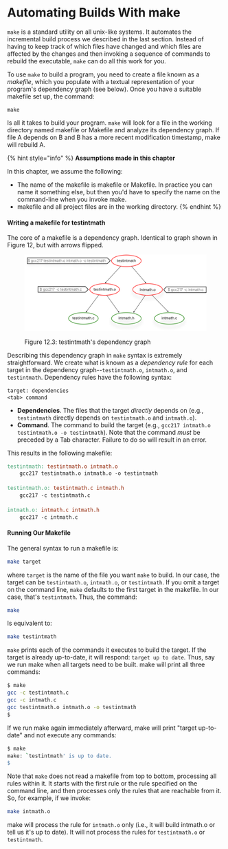 # Automating Builds With make

`make` is a standard utility on all unix-like systems. It automates the incremental build process we described in the last section. Instead of having to keep track of which files have changed and which files are affected by the changes and then invoking a sequence of commands to rebuild the executable, `make` can do all this work for you.&#x20;

To use `make` to build a program, you need to create a file known as a _makefile_, which you populate with a textual representation of your program's dependency graph (see below). Once you have a suitable makefile set up, the command:

```
make
```

Is all it takes to build your program. `make` will look for a file in the working directory named makefile or Makefile and analyze its dependency graph. If file A depends on B and B has a more recent modification timestamp, make will rebuild A.&#x20;

{% hint style="info" %}
**Assumptions made in this chapter**

In this chapter, we assume the following:

* The name of the makefile is makefile or Makefile. In practice you can name it something else, but then you'd have to specify the name on the command-line when you invoke make.
* makefile and all project files are in the working directory.&#x20;
{% endhint %}

#### Writing a makefile for testintmath

The core of a makefile is a dependency graph. Identical to graph shown in Figure 12, but with arrows flipped.&#x20;



<figure><img src="../.gitbook/assets/Group 125 (1).png" alt="" width="563"><figcaption><p>Figure 12.3: testintmath's dependency graph</p></figcaption></figure>

Describing this dependency graph in `make` syntax is extremely straightforward. We create what is known as a _dependency rule_ for each target in the dependency graph--`testintmath.o`, `intmath.o`, and `testintmath`. Dependency rules have the following syntax:

```
target: dependencies
<tab> command
```

* **Dependencies**. The files that the target _directly_ depends on (e.g., `testintmath` directly depends on `testintmath.o` and `intmath.o`).
* **Command**. The command to build the target (e.g., `gcc217 intmath.o testintmath.o -o testintmath`). Note that the command _must_ be preceded by a Tab character. Failure to do so will result in an error.

This results in the following makefile:

```makefile
testintmath: testintmath.o intmath.o
    gcc217 testintmath.o intmath.o -o testintmath

testintmath.o: testintmath.c intmath.h
    gcc217 -c testintmath.c

intmath.o: intmath.c intmath.h
    gcc217 -c intmath.c
```

#### Running Our Makefile

The general syntax to run a makefile is:

```bash
make target
```

where `target` is the name of the file you want `make` to build. In our case, the target can be `testintmath.o`, `intmath.o`, or `testintmath`. If you omit a target on the command line, `make` defaults to the first target in the makefile. In our case, that's `testintmath`. Thus, the command:

```bash
make
```

Is equivalent to:

```bash
make testintmath
```

`make` prints each of the commands it executes to build the target. If the target is already up-to-date, it will respond: `target up to date`. Thus, say we run make when all targets need to be built. make will print all three commands:

```bash
$ make
gcc -c testintmath.c
gcc -c intmath.c
gcc testintmath.o intmath.o -o testintmath
$
```

If we run make again immediately afterward, make will print "target up-to-date" and not execute any commands:

```bash
$ make
make: `testintmath' is up to date.
$
```

Note that `make` does not read a makefile from top to bottom, processing all rules within it. It starts with the first rule or the rule specified on the command line, and then processes only the rules that are reachable from it. So, for example, if we invoke:

```bash
make intmath.o
```

make will process the rule for `intmath.o` only (i.e., it will build intmath.o or tell us it's up to date). It will not process the rules for `testintmath.o` or `testintmath`.
